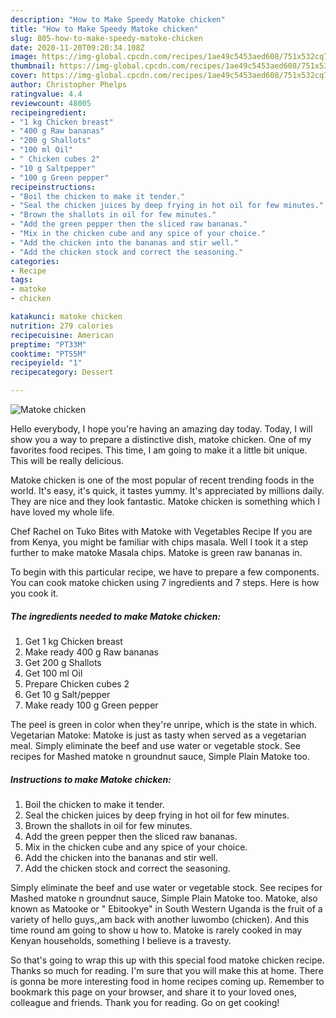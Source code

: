 ```yaml
---
description: "How to Make Speedy Matoke chicken"
title: "How to Make Speedy Matoke chicken"
slug: 805-how-to-make-speedy-matoke-chicken
date: 2020-11-20T09:20:34.108Z
image: https://img-global.cpcdn.com/recipes/1ae49c5453aed608/751x532cq70/matoke-chicken-recipe-main-photo.jpg
thumbnail: https://img-global.cpcdn.com/recipes/1ae49c5453aed608/751x532cq70/matoke-chicken-recipe-main-photo.jpg
cover: https://img-global.cpcdn.com/recipes/1ae49c5453aed608/751x532cq70/matoke-chicken-recipe-main-photo.jpg
author: Christopher Phelps
ratingvalue: 4.4
reviewcount: 48005
recipeingredient:
- "1 kg Chicken breast"
- "400 g Raw bananas"
- "200 g Shallots"
- "100 ml Oil"
- " Chicken cubes 2"
- "10 g Saltpepper"
- "100 g Green pepper"
recipeinstructions:
- "Boil the chicken to make it tender."
- "Seal the chicken juices by deep frying in hot oil for few minutes."
- "Brown the shallots in oil for few minutes."
- "Add the green pepper then the sliced raw bananas."
- "Mix in the chicken cube and any spice of your choice."
- "Add the chicken into the bananas and stir well."
- "Add the chicken stock and correct the seasoning."
categories:
- Recipe
tags:
- matoke
- chicken

katakunci: matoke chicken 
nutrition: 279 calories
recipecuisine: American
preptime: "PT33M"
cooktime: "PT55M"
recipeyield: "1"
recipecategory: Dessert

---
```



![Matoke chicken](https://img-global.cpcdn.com/recipes/1ae49c5453aed608/751x532cq70/matoke-chicken-recipe-main-photo.jpg)

Hello everybody, I hope you're having an amazing day today. Today, I will show you a way to prepare a distinctive dish, matoke chicken. One of my favorites food recipes. This time, I am going to make it a little bit unique. This will be really delicious.

Matoke chicken is one of the most popular of recent trending foods in the world. It's easy, it's quick, it tastes yummy. It's appreciated by millions daily. They are nice and they look fantastic. Matoke chicken is something which I have loved my whole life.

Chef Rachel on Tuko Bites with Matoke with Vegetables Recipe If you are from Kenya, you might be familiar with chips masala. Well I took it a step further to make matoke Masala chips. Matoke is green raw bananas in.


To begin with this particular recipe, we have to prepare a few components. You can cook matoke chicken using 7 ingredients and 7 steps. Here is how you cook it.

<!--inarticleads1-->

##### The ingredients needed to make Matoke chicken:

1. Get 1 kg Chicken breast
1. Make ready 400 g Raw bananas
1. Get 200 g Shallots
1. Get 100 ml Oil
1. Prepare  Chicken cubes 2
1. Get 10 g Salt/pepper
1. Make ready 100 g Green pepper


The peel is green in color when they&#39;re unripe, which is the state in which. Vegetarian Matoke: Matoke is just as tasty when served as a vegetarian meal. Simply eliminate the beef and use water or vegetable stock. See recipes for Mashed matoke n groundnut sauce, Simple Plain Matoke too. 

<!--inarticleads2-->

##### Instructions to make Matoke chicken:

1. Boil the chicken to make it tender.
1. Seal the chicken juices by deep frying in hot oil for few minutes.
1. Brown the shallots in oil for few minutes.
1. Add the green pepper then the sliced raw bananas.
1. Mix in the chicken cube and any spice of your choice.
1. Add the chicken into the bananas and stir well.
1. Add the chicken stock and correct the seasoning.


Simply eliminate the beef and use water or vegetable stock. See recipes for Mashed matoke n groundnut sauce, Simple Plain Matoke too. Matoke, also known as Matooke or &#34; Ebitookye&#34; in South Western Uganda is the fruit of a variety of hello guys,,am back with another luwombo (chicken). And this time round am going to show u how to. Matoke is rarely cooked in may Kenyan households, something I believe is a travesty. 

So that's going to wrap this up with this special food matoke chicken recipe. Thanks so much for reading. I'm sure that you will make this at home. There is gonna be more interesting food in home recipes coming up. Remember to bookmark this page on your browser, and share it to your loved ones, colleague and friends. Thank you for reading. Go on get cooking!
